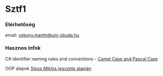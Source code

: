 # Sztf1

### Elérhetőség

email: vekony.martin@uni-obuda.hu

### Hasznos infok

C# identifier naming rules and conventions - [Camel Case and Pascal Case](https://learn.microsoft.com/en-us/dotnet/csharp/fundamentals/coding-style/identifier-names)

OOP alapok [Sipos Miklós jegyzete alapján](https://nik.siposm.hu/lectures/SZTF1/LA-10/Sipos-Miklos-OOP-alapok-tldr.pdf)
